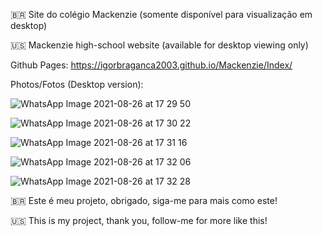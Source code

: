 🇧🇷 Site do colégio Mackenzie (somente disponível para visualização em desktop)

🇺🇸 Mackenzie high-school website (available for desktop viewing only) 

Github Pages: https://igorbraganca2003.github.io/Mackenzie/Index/

Photos/Fotos (Desktop version):

![WhatsApp Image 2021-08-26 at 17 29 50](https://user-images.githubusercontent.com/61918994/131032156-2a4cbaf1-90a2-4181-8487-3ad353c5c87d.jpeg)

![WhatsApp Image 2021-08-26 at 17 30 22](https://user-images.githubusercontent.com/61918994/131032191-f3c5d28a-15b3-4a29-9cdc-135d4ba427a6.jpeg)

![WhatsApp Image 2021-08-26 at 17 31 16](https://user-images.githubusercontent.com/61918994/131032211-08765c18-70e2-485c-b050-9225105cd09a.jpeg)

![WhatsApp Image 2021-08-26 at 17 32 06](https://user-images.githubusercontent.com/61918994/131032224-365ed7de-4f66-4225-a506-ec8983515ffb.jpeg)

![WhatsApp Image 2021-08-26 at 17 32 28](https://user-images.githubusercontent.com/61918994/131032239-f511937f-7276-41b1-a107-a547504d7abe.jpeg)

🇧🇷 Este é meu projeto, obrigado, siga-me para mais como este!

🇺🇸 This is my project, thank you, follow-me for more like this!
